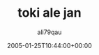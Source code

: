 ---
title: 'toki ale jan'
posts: 1
hash: 't371'
author: 'ali79qau'
date: 2005-01-25T10:44:00+00:00
sources:
  - http://forums.tokipona.org/viewtopic.php%3Ft=371.html
---